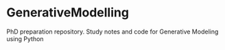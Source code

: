 # GenerativeModelling
PhD preparation repository. Study notes and code for Generative Modeling using Python

